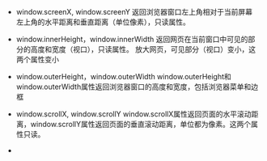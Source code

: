 - window.screenX, window.screenY
  返回浏览器窗口左上角相对于当前屏幕左上角的水平距离和垂直距离（单位像素），只读属性。

- window.innerHeight，window.innerWidth
  返回网页在当前窗口中可见的部分的高度和宽度（视口），只读属性。
  放大网页，可见部分（视口）变小，这两个属性变小

- window.outerHeight，window.outerWidth
  window.outerHeight和window.outerWidth属性返回浏览器窗口的高度和宽度，包括浏览器菜单和边框

- window.scrollX, window.scrollY
  window.scrollX属性返回页面的水平滚动距离，window.scrollY属性返回页面的垂直滚动距离，单位都为像素。这两个属性只读。

- 